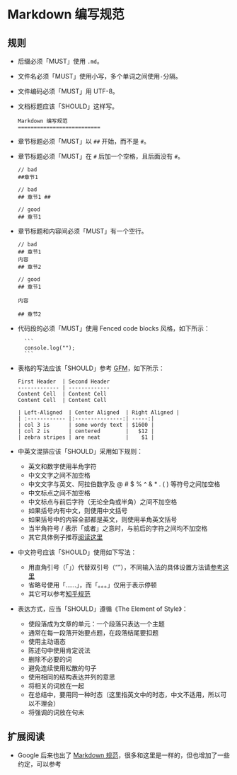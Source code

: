 Markdown 编写规范
==========================

## 规则

* 后缀必须「MUST」使用 `.md`。
* 文件名必须「MUST」使用小写，多个单词之间使用`-`分隔。
* 文件编码必须「MUST」用 UTF-8。
* 文档标题应该「SHOULD」这样写。

    ```
    Markdown 编写规范
    ==========================
    ```
* 章节标题必须「MUST」以 `##` 开始，而不是 `#`。
* 章节标题必须「MUST」在 `#` 后加一个空格，且后面没有 `#`。

    ```
    // bad
    ##章节1

    // bad
    ## 章节1 ##

    // good
    ## 章节1
    ```

* 章节标题和内容间必须「MUST」有一个空行。

    ```
    // bad
    ## 章节1
    内容
    ## 章节2

    // good
    ## 章节1

    内容

    ## 章节2
    ```

* 代码段的必须「MUST」使用 Fenced code blocks 风格，如下所示：

        ```
        console.log("");
        ```

* 表格的写法应该「SHOULD」参考 [GFM](https://help.github.com/articles/github-flavored-markdown)，如下所示：

    ```
    First Header  | Second Header
    ------------- | -------------
    Content Cell  | Content Cell
    Content Cell  | Content Cell

    | Left-Aligned  | Center Aligned  | Right Aligned |
    | :------------ |:---------------:| -----:|
    | col 3 is      | some wordy text | $1600 |
    | col 2 is      | centered        |   $12 |
    | zebra stripes | are neat        |    $1 |
    ```

* 中英文混排应该「SHOULD」采用如下规则：
    - 英文和数字使用半角字符
    - 中文文字之间不加空格
    - 中文文字与英文、阿拉伯数字及 @ # $ % ^ & * . ( ) 等符号之间加空格
    - 中文标点之间不加空格
    - 中文标点与前后字符（无论全角或半角）之间不加空格
    - 如果括号内有中文，则使用中文括号
    - 如果括号中的内容全部都是英文，则使用半角英文括号 
    - 当半角符号 / 表示「或者」之意时，与前后的字符之间均不加空格
    - 其它具体例子推荐[阅读这里](https://github.com/sparanoid/chinese-copywriting-guidelines)

* 中文符号应该「SHOULD」使用如下写法：
    - 用直角引号（「」）代替双引号（“”），不同输入法的具体设置方法请[参考这里](http://www.zhihu.com/question/19755746)
    - 省略号使用「……」，而「。。。」仅用于表示停顿
    - 其它可以参考[知乎规范](http://www.zhihu.com/question/20414919)

* 表达方式，应当「SHOULD」遵循《The Element of Style》：
    * 使段落成为文章的单元：一个段落只表达一个主题
    * 通常在每一段落开始要点题，在段落结尾要扣题
    * 使用主动语态
    * 陈述句中使用肯定说法
    * 删除不必要的词
    * 避免连续使用松散的句子
    * 使用相同的结构表达并列的意思
    * 将相关的词放在一起
    * 在总结中，要用同一种时态（这里指英文中的时态，中文不适用，所以可以不理会）
    * 将强调的词放在句末

## 扩展阅读

* Google 后来也出了 [Markdown 规范](https://github.com/google/styleguide/blob/gh-pages/docguide/style.md)，很多和这里是一样的，但也增加了一些约定，可以参考
